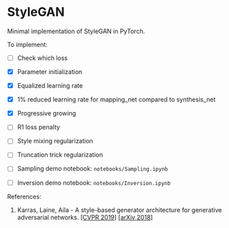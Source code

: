 # StyleGAN

Minimal implementation of StyleGAN in PyTorch.


To implement:
- [ ] Check which loss
- [x] Parameter initialization
- [x] Equalized learning rate
- [x] 1% reduced learning rate for mapping_net compared to synthesis_net
- [x] Progressive growing
- [ ] R1 loss penalty
- [ ] Style mixing regularization
- [ ] Truncation trick regularization
- [ ] Sampling demo notebook: `notebooks/Sampling.ipynb`
- [ ] Inversion demo notebook: `notebooks/Inversion.ipynb`


References:
1. Karras, Laine, Aila - A style-based generator architecture for generative adversarial networks. [[CVPR 2019]](http://openaccess.thecvf.com/content_CVPR_2019/html/Karras_A_Style-Based_Generator_Architecture_for_Generative_Adversarial_Networks_CVPR_2019_paper.html) [[arXiv 2018]](https://arxiv.org/abs/1812.04948)
